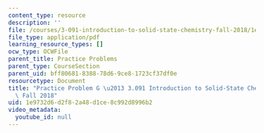 ```yaml
---
content_type: resource
description: ''
file: /courses/3-091-introduction-to-solid-state-chemistry-fall-2018/1e9732d6d2f82a48d1ce8c992d8996b2_MIT3_091F18_PPG.pdf
file_type: application/pdf
learning_resource_types: []
ocw_type: OCWFile
parent_title: Practice Problems
parent_type: CourseSection
parent_uid: bff80681-8388-78d6-9ce8-1723cf37df0e
resourcetype: Document
title: "Practice Problem G \u2013 3.091 Introduction to Solid-State Chemistry \u2013\
  \ Fall 2018"
uid: 1e9732d6-d2f8-2a48-d1ce-8c992d8996b2
video_metadata:
  youtube_id: null
---
```

